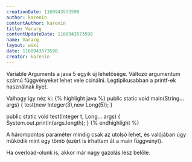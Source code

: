 ```yaml
---
creationDate: 1160943573598 
author: karenin 
contentAuthor: karenin 
title: Vararg 
contentUpdateDate: 1160943573598 
name: Vararg 
layout: wiki 
date: 1160943573598 
creator: karenin 
---
```

Variable Arguments a java 5 egyik új lehetősége. Változó argumentum számú függvényeket lehet vele csinálni. Legtipikusabban a printf-ek használnak ilyet.

Valhogy így néz ki:
{% highlight java %}
public static void main(String... args) \{
        test(new Integer(3),new Long(5));
    \}
    
public static void test(Integer t, Long... args) \{
        System.out.println(args.length);
    \}
{% endhighlight %}

A hárompontos paraméter mindig csak az utolsó lehet, és valójában úgy működik mint egy tömb (ezért is írhattam át a main függvényt).

Ha overload-olunk is, akkor már nagy gazolás lesz belőle.
